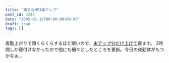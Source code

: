 ```yaml
---
title: "東方なMP3曲アップ"
post_id: 3244
date: "2005-01-12T00:00:00+09:00"
draft: true
tags: []
---
```



夜勤上がりで頭くらくらするほど眠いので、[未アップ分だけ上げて](https://danmaq.com/category/products/musics)寝ます。 3時間しか寝付けなかったので他にも細々としたところを更新。今日の夜勤体がもつかなぁ…
